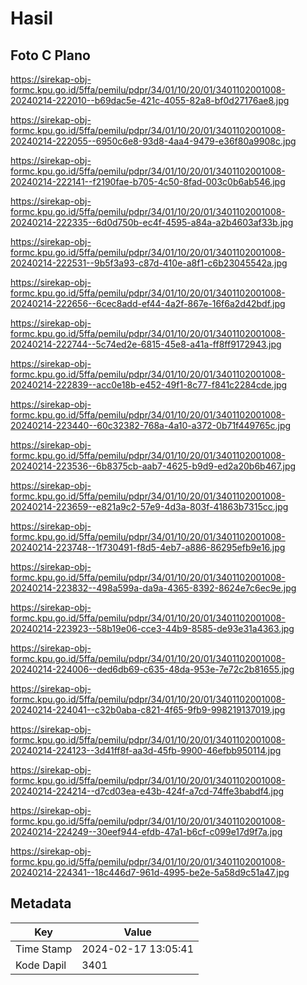 # Hasil

## Foto C Plano

https://sirekap-obj-formc.kpu.go.id/5ffa/pemilu/pdpr/34/01/10/20/01/3401102001008-20240214-222010--b69dac5e-421c-4055-82a8-bf0d27176ae8.jpg

https://sirekap-obj-formc.kpu.go.id/5ffa/pemilu/pdpr/34/01/10/20/01/3401102001008-20240214-222055--6950c6e8-93d8-4aa4-9479-e36f80a9908c.jpg

https://sirekap-obj-formc.kpu.go.id/5ffa/pemilu/pdpr/34/01/10/20/01/3401102001008-20240214-222141--f2190fae-b705-4c50-8fad-003c0b6ab546.jpg

https://sirekap-obj-formc.kpu.go.id/5ffa/pemilu/pdpr/34/01/10/20/01/3401102001008-20240214-222335--6d0d750b-ec4f-4595-a84a-a2b4603af33b.jpg

https://sirekap-obj-formc.kpu.go.id/5ffa/pemilu/pdpr/34/01/10/20/01/3401102001008-20240214-222531--9b5f3a93-c87d-410e-a8f1-c6b23045542a.jpg

https://sirekap-obj-formc.kpu.go.id/5ffa/pemilu/pdpr/34/01/10/20/01/3401102001008-20240214-222656--6cec8add-ef44-4a2f-867e-16f6a2d42bdf.jpg

https://sirekap-obj-formc.kpu.go.id/5ffa/pemilu/pdpr/34/01/10/20/01/3401102001008-20240214-222744--5c74ed2e-6815-45e8-a41a-ff8ff9172943.jpg

https://sirekap-obj-formc.kpu.go.id/5ffa/pemilu/pdpr/34/01/10/20/01/3401102001008-20240214-222839--acc0e18b-e452-49f1-8c77-f841c2284cde.jpg

https://sirekap-obj-formc.kpu.go.id/5ffa/pemilu/pdpr/34/01/10/20/01/3401102001008-20240214-223440--60c32382-768a-4a10-a372-0b71f449765c.jpg

https://sirekap-obj-formc.kpu.go.id/5ffa/pemilu/pdpr/34/01/10/20/01/3401102001008-20240214-223536--6b8375cb-aab7-4625-b9d9-ed2a20b6b467.jpg

https://sirekap-obj-formc.kpu.go.id/5ffa/pemilu/pdpr/34/01/10/20/01/3401102001008-20240214-223659--e821a9c2-57e9-4d3a-803f-41863b7315cc.jpg

https://sirekap-obj-formc.kpu.go.id/5ffa/pemilu/pdpr/34/01/10/20/01/3401102001008-20240214-223748--1f730491-f8d5-4eb7-a886-86295efb9e16.jpg

https://sirekap-obj-formc.kpu.go.id/5ffa/pemilu/pdpr/34/01/10/20/01/3401102001008-20240214-223832--498a599a-da9a-4365-8392-8624e7c6ec9e.jpg

https://sirekap-obj-formc.kpu.go.id/5ffa/pemilu/pdpr/34/01/10/20/01/3401102001008-20240214-223923--58b19e06-cce3-44b9-8585-de93e31a4363.jpg

https://sirekap-obj-formc.kpu.go.id/5ffa/pemilu/pdpr/34/01/10/20/01/3401102001008-20240214-224006--ded6db69-c635-48da-953e-7e72c2b81655.jpg

https://sirekap-obj-formc.kpu.go.id/5ffa/pemilu/pdpr/34/01/10/20/01/3401102001008-20240214-224041--c32b0aba-c821-4f65-9fb9-998219137019.jpg

https://sirekap-obj-formc.kpu.go.id/5ffa/pemilu/pdpr/34/01/10/20/01/3401102001008-20240214-224123--3d41ff8f-aa3d-45fb-9900-46efbb950114.jpg

https://sirekap-obj-formc.kpu.go.id/5ffa/pemilu/pdpr/34/01/10/20/01/3401102001008-20240214-224214--d7cd03ea-e43b-424f-a7cd-74ffe3babdf4.jpg

https://sirekap-obj-formc.kpu.go.id/5ffa/pemilu/pdpr/34/01/10/20/01/3401102001008-20240214-224249--30eef944-efdb-47a1-b6cf-c099e17d9f7a.jpg

https://sirekap-obj-formc.kpu.go.id/5ffa/pemilu/pdpr/34/01/10/20/01/3401102001008-20240214-224341--18c446d7-961d-4995-be2e-5a58d9c51a47.jpg


## Metadata

| Key        | Value               |
| ---------- | ------------------- |
| Time Stamp | 2024-02-17 13:05:41 |
| Kode Dapil | 3401                |




